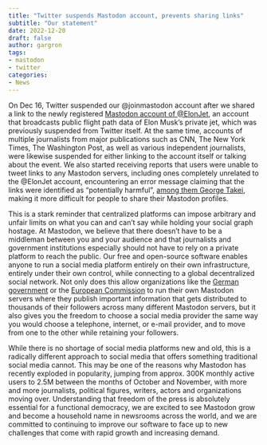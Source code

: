 ```yaml
---
title: "Twitter suspends Mastodon account, prevents sharing links"
subtitle: "Our statement"
date: 2022-12-20
draft: false
author: gargron
tags:
- mastodon
- twitter
categories:
- News
---
```


On Dec 16, Twitter suspended our @joinmastodon account after we shared a link to the newly registered [Mastodon account of @ElonJet][elonjet], an account that broadcasts public flight path data of Elon Musk’s private jet, which was previously suspended from Twitter itself. At the same time, accounts of multiple journalists from major publications such as CNN, The New York Times, The Washington Post, as well as various independent journalists, were likewise suspended for either linking to the account itself or talking about the event. We also started receiving reports that users were unable to tweet links to any Mastodon servers, including ones completely unrelated to the @ElonJet account, encountering an error message claiming that the links were identified as “potentially harmful”, [among them George Takei][takei], making it more difficult for people to share their Mastodon profiles.

This is a stark reminder that centralized platforms can impose arbitrary and unfair limits on what you can and can’t say while holding your social graph hostage. At Mastodon, we believe that there doesn’t have to be a middleman between you and your audience and that journalists and government institutions especially should not have to rely on a private platform to reach the public. Our free and open-source software enables anyone to run a social media platform entirely on their own infrastructure, entirely under their own control, while connecting to a global decentralized social network. Not only does this allow organizations like the [German government][bund] or the [European Commission][ec] to run their own Mastodon servers where they publish important information that gets distributed to thousands of their followers across many different Mastodon servers, but it also gives you the freedom to choose a social media provider the same way you would choose a telephone, internet, or e-mail provider, and to move from one to the other while retaining your followers.

While there is no shortage of social media platforms new and old, this is a radically different approach to social media that offers something traditional social media cannot. This may be one of the reasons why Mastodon has recently exploded in popularity, jumping from approx. 300K monthly active users to 2.5M between the months of October and November, with more and more journalists, political figures, writers, actors and organizations moving over. Understanding that freedom of the press is absolutely essential for a functional democracy, we are excited to see Mastodon grow and become a household name in newsrooms across the world, and we are committed to continuing to improve our software to face up to new challenges that come with rapid growth and increasing demand.

[elonjet]: https://mastodon.social/@elonjet
[takei]: https://universeodon.com/@georgetakei/109524979684000826
[bund]: https://social.bund.de
[ec]: https://social.network.europa.eu
